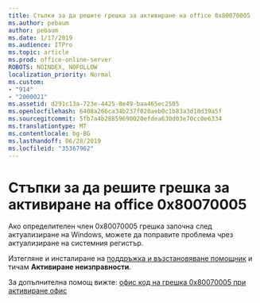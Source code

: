 ```yaml
---
title: Стъпки за да решите грешка за активиране на office 0x80070005
ms.author: pebaum
author: pebaum
ms.date: 1/17/2019
ms.audience: ITPro
ms.topic: article
ms.prod: office-online-server
ROBOTS: NOINDEX, NOFOLLOW
localization_priority: Normal
ms.custom:
- "914"
- "2000021"
ms.assetid: d291c13a-723e-4425-8e49-baa465ec2505
ms.openlocfilehash: 6408a266ca34b237f020aeb0c1b83a3d10d39a5f
ms.sourcegitcommit: 5fb7a4b28859690020efdea630d03e70cc0e6334
ms.translationtype: MT
ms.contentlocale: bg-BG
ms.lasthandoff: 06/28/2019
ms.locfileid: "35367962"
---
```

# <a name="steps-to-resolve-office-activation-error-0x80070005"></a>Стъпки за да решите грешка за активиране на office 0x80070005

Ако определителен член 0x80070005 грешка започна след актуализиране на Windows, можете да поправите проблема чрез актуализиране на системния регистър.
  
Изтегляне и инсталиране на [поддръжка и възстановяване помощник](https://aka.ms/SARA-OfficeActivation-Alchemy) и тичам **Активиране неизправности**.
  
За допълнителна помощ вижте: [офис код на грешка 0x80070005 при активиране офис](https://support.office.com/article/7aa7600f-df57-4aef-81d2-25509c66f865)
  